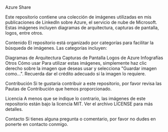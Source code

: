 
Azure Share

Este repositorio contiene una colección de imágenes utilizadas en mis publicaciones de LinkedIn sobre Azure, el servicio de nube de Microsoft. Estas imágenes incluyen diagramas de arquitectura, capturas de pantalla, logos, entre otros.

Contenido
El repositorio está organizado por categorías para facilitar la búsqueda de imágenes. Las categorías incluyen:

Diagramas de Arquitectura
Capturas de Pantalla
Logos de Azure
Infografías
Otros
Cómo usar
Para utilizar estas imágenes, simplemente haz clic derecho sobre la imagen que deseas usar y selecciona "Guardar imagen como...". Recuerda dar el crédito adecuado si la imagen lo requiere.

Contribución
Si te gustaría contribuir a este repositorio, por favor revisa las Pautas de Contribución que hemos proporcionado.

Licencia
A menos que se indique lo contrario, las imágenes de este repositorio están bajo la licencia MIT. Ver el archivo LICENSE para más detalles.

Contacto
Si tienes alguna pregunta o comentario, por favor no dudes en ponerte en contacto conmigo.
